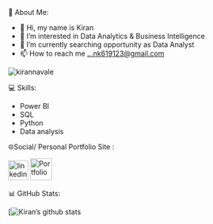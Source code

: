 
💫 About Me:

- 👋 Hi, my name is Kiran
- 👀 I’m interested in Data Analytics & Business Intelligence
- 🌱 I’m currently searching opportunity as Data Analyst
- 📫 How to reach me ...nk619123@gmail.com

<p align="left"> <img src="https://komarev.com/ghpvc/?username=kirannavale&label=Profile%20views&color=ce9927&style=flat" alt="kirannavale" /> </p>

💻 Skills:
 
- Power BI
- SQL
- Python
- Data analysis


🌐Social/ Personal Portfolio Site :

[<img src='https://upload.wikimedia.org/wikipedia/commons/c/ca/LinkedIn_logo_initials.png' alt='linkedin' height='40'>](https://www.linkedin.com/in/iamkirannavale) 
[<img src='https://github.com/kirannavale/Portfolio-Projects/assets/34519689/dea01a9c-1e3e-4d9b-876b-91a3434a3337' alt='Portfolio' height='44'>](https://kirannavale.github.io/) 

📊 GitHub Stats:

[![Kiran’s github stats](https://github-readme-stats.vercel.app/api?username=kirannavale&show_icons=true&theme=dark)

